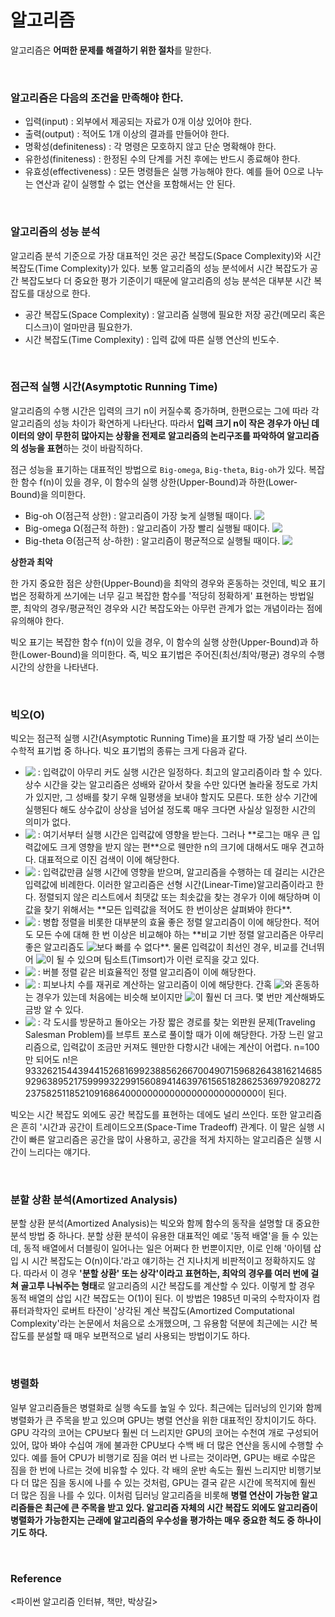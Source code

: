 # 알고리즘

알고리즘은 **어떠한 문제를 해결하기 위한 절차**를 말한다.

<br>

### 알고리즘은 다음의 조건을 만족해야 한다.

- 입력(input) : 외부에서 제공되는 자료가 0개 이상 있어야 한다.
- 출력(output) : 적어도 1개 이상의 결과를 만들어야 한다.
- 명확성(definiteness) : 각 명령은 모호하지 않고 단순 명확해야 한다.
- 유한성(finiteness) : 한정된 수의 단계를 거친 후에는 반드시 종료해야 한다.
- 유효성(effectiveness) : 모든 명령들은 실행 가능해야 한다. 예를 들어 0으로 나누는 연산과 같이 실행할 수 없는 연산을 포함해서는 안 된다.

<br>

### 알고리즘의 성능 분석

알고리즘 분석 기준으로 가장 대표적인 것은 공간 복잡도(Space Complexity)와 시간 복잡도(Time Complexity)가 있다. 보통 알고리즘의 성능 분석에서 시간 복잡도가 공간 복잡도보다 더 중요한 평가 기준이기 때문에 알고리즘의 성능 분석은 대부분 시간 복잡도를 대상으로 한다.

- 공간 복잡도(Space Complexity) : 알고리즘 실행에 필요한 저장 공간(메모리 혹은 디스크)이 얼마만큼 필요한가.
- 시간 복잡도(Time Complexity) : 입력 값에 따른 실행 연산의 빈도수.

<br>

### 점근적 실행 시간(Asymptotic Running Time)

알고리즘의 수행 시간은 입력의 크기 n이 커질수록 증가하며, 한편으로는 그에 따라 각 알고리즘의 성능 차이가 확연하게 나타난다. 따라서 **입력 크기 n이 작은 경우가 아닌 데이터의 양이 무한히 많아지는 상황을 전제로 알고리즘의 논리구조를 파악하여 알고리즘의 성능을 표현**하는 것이 바람직하다.

점근 성능을 표기하는 대표적인 방법으로 `Big-omega`, `Big-theta`, `Big-oh`가 있다. 복잡한 함수 f(n)이 있을 경우, 이 함수의 실행 상한(Upper-Bound)과 하한(Lower-Bound)을 의미한다.

- Big-oh O(점근적 상한) : 알고리즘이 가장 늦게 실행될 때이다.  <!-- $f(n) \le c\cdot g(n)$ --> <img style="transform: translateY(0.1em); background: white;" src="https://render.githubusercontent.com/render/math?math=f(n)%20%5Cle%20c%5Ccdot%20g(n)">
- Big-omega Ω(점근적 하한) : 알고리즘이 가장 빨리 실행될 때이다. <!-- $f(n) \ge c\cdot g(n)$ --> <img style="transform: translateY(0.1em); background: white;" src="https://render.githubusercontent.com/render/math?math=f(n)%20%5Cge%20c%5Ccdot%20g(n)">
- Big-theta Θ(점근적 상-하한) : 알고리즘이 평균적으로 실행될 때이다. <!-- $C1\cdot g(n) \le f(n) \le C2\cdot g(n)$ --> <img style="transform: translateY(0.1em); background: white;" src="https://render.githubusercontent.com/render/math?math=C1%5Ccdot%20g(n)%20%5Cle%20f(n)%20%5Cle%20C2%5Ccdot%20g(n)">

**상한과 최악**

한 가지 중요한 점은 상한(Upper-Bound)을 최악의 경우와 혼동하는 것인데, 빅오 표기법은 정확하게 쓰기에는 너무 길고 복잡한 함수를 '적당히 정확하게' 표현하는 방법일 뿐, 최악의 경우/평균적인 경우와 시간 복잡도와는 아무런 관계가 없는 개념이라는 점에 유의해야 한다.

빅오 표기는 복잡한 함수 f(n)이 있을 경우, 이 함수의 실행 상한(Upper-Bound)과 하한(Lower-Bound)을 의미한다. 즉, 빅오 표기법은 주어진(최선/최악/평균) 경우의 수행 시간의 상한을 나타낸다.

<br>

### 빅오(O)

빅오는 점근적 실행 시간(Asymptotic Running Time)을 표기할 때 가장 널리 쓰이는 수학적 표기법 중 하나다. 빅오 표기법의 종류는 크게 다음과 같다.

- <!-- $O(1)$ --> <img style="transform: translateY(0.1em); background: white;" src="https://render.githubusercontent.com/render/math?math=O(1)"> : 입력값이 아무리 커도 실행 시간은 일정하다. 최고의 알고리즘이라 할 수 있다. 상수 시간을 갖는 알고리즘은 성배와 같아서 찾을 수만 있다면 놀라울 정도로 가치가 있지만, 그 성배를 찾기 우해 일평생을 보내야 할지도 모른다. 또한 상수 기간에 실행된다 해도 상수값이 상상을 넘어설 정도록 매우 크다면 사실상 일정한 시간의 의미가 없다.
- <!-- $O(\log{n})$ --> <img style="transform: translateY(0.1em); background: white;" src="https://render.githubusercontent.com/render/math?math=O(%5Clog%7Bn%7D)"> : 여기서부터 실행 시간은 입력값에 영향을 받는다. 그러나 **로그는 매우 큰 입력값에도 크게 영향을 받지 않는 편**으로 웬만한 n의 크기에 대해서도 매우 견고하다. 대표적으로 이진 검색이 이에 해당한다.
- <!-- $O(n)$ --> <img style="transform: translateY(0.1em); background: white;" src="https://render.githubusercontent.com/render/math?math=O(n)"> : 입력값만큼 실행 시간에 영향을 받으며, 알고리즘을 수행하는 데 걸리는 시간은 입력값에 비례한다. 이러한 알고리즘은 선형 시간(Linear-Time)알고리즘이라고 한다. 정렬되지 않은 리스트에서 최댓값 또는 최솟값을 찾는 경우가 이에 해당하며 이 값을 찾기 위해서는 **모든 입력값을 적어도 한 번이상은 살펴봐야 한다**.
- <!-- $O(n\log{n})$ --> <img style="transform: translateY(0.1em); background: white;" src="https://render.githubusercontent.com/render/math?math=O(n%5Clog%7Bn%7D)"> : 병합 정렬을 비롯한 대부분의 효율 좋은 정렬 알고리즘이 이에 해당한다. 적어도 모든 수에 대해 한 번 이상은 비교해야 하는 **비교 기반 정렬 알고리즘은 아무리 좋은 알고리즘도 <!-- $O(n\log{n})$ --> <img style="transform: translateY(0.1em); background: white;" src="https://render.githubusercontent.com/render/math?math=O(n%5Clog%7Bn%7D)">보다 빠를 수 없다**. 물론 입력값이 최선인 경우, 비교를 건너뛰어 <!-- $O(n)$ --> <img style="transform: translateY(0.1em); background: white;" src="https://render.githubusercontent.com/render/math?math=O(n)">이 될 수 있으며 팀소트(Timsort)가 이런 로직을 갖고 있다.
- <!-- $O(n^2)$ --> <img style="transform: translateY(0.1em); background: white;" src="https://render.githubusercontent.com/render/math?math=O(n%5E2)"> : 버블 정렬 같은 비효율적인 정렬 알고리즘이 이에 해당한다.
- <!-- $O(2^n)$ --> <img style="transform: translateY(0.1em); background: white;" src="https://render.githubusercontent.com/render/math?math=O(2%5En)"> : 피보나치 수를 재귀로 계산하는 알고리즘이 이에 해당한다. 간혹 <!-- $n^2$ --> <img style="transform: translateY(0.1em); background: white;" src="https://render.githubusercontent.com/render/math?math=n%5E2">와 혼동하는 경우가 있는데 처음에는 비슷해 보이지만 <!-- $2^n$ --> <img style="transform: translateY(0.1em); background: white;" src="https://render.githubusercontent.com/render/math?math=2%5En">이 훨씬 더 크다. 몇 번만 계산해봐도 금방 알 수 있다.
- <!-- $O(n!)$ --> <img style="transform: translateY(0.1em); background: white;" src="https://render.githubusercontent.com/render/math?math=O(n!)"> : 각 도시를 방문하고 돌아오는 가장 짧은 경로를 찾는 외판원 문제(Traveling Salesman Problem)를 브루트 포스로 풀이할 때가 이에 해당한다. 가장 느린 알고리즘으로, 입력값이 조금만 커져도 웬만한 다항시간 내에는 계산이 어렵다. n=100만 되어도 n!은 93326215443944152681699238856266700490715968264381621468592963895217599993229915608941463976156518286253697920827223758251185210916864000000000000000000000000이 된다.

빅오는 시간 복잡도 외에도 공간 복잡도를 표현하는 데에도 널리 쓰인다. 또한 알고리즘은 흔히 '시간과 공간이 트레이드오프(Space-Time Tradeoff) 관계다. 이 말은 실행 시간이 빠른 알고리즘은 공간을 많이 사용하고, 공간을 적게 차지하는 알고리즘은 실행 시간이 느리다는 얘기다.

<br>

### 분할 상환 분석(Amortized Analysis)

분할 상환 분석(Amortized Analysis)는 빅오와 함께 함수의 동작을 설명할 대 중요한 분석 방법 중 하나다. 분할 상환 분석이 유용한 대표적인 예로 '동적 배열'을 들 수 있는데, 동적 배열에서 더블링이 일어나는 일은 어쩌다 한 번뿐이지만, 이로 인해 '아이템 삽입 시 시간 복잡도는 O(n)이다.'라고 얘기하는 건 지나치게 비판적이고 정확하지도 않다. 따라서 이 경우 **'분할 상환' 또는 상각'이라고 표현하는, 최악의 경우를 여러 번에 걸쳐 골고루 나눠주는 형태**로 알고리즘의 시간 복잡도를 계산할 수 있다. 이렇게 할 경우 동적 배열의 삽입 시간 복잡도는 O(1)이 된다. 이 방법은 1985년 미국의 수학자이자 컴퓨터과학자인 로버트 타잔이 '상각된 계산 복잡도(Amortized Computational Complexity'라는 논문에서 처음으로 소개했으며, 그 유용함 덕분에 최근에는 시간 복잡도를 분설할 때 매우 보편적으로 널리 사용되는 방법이기도 하다.

<br>

### 병렬화

일부 알고리즘들은 병렬화로 실행 속도를 높일 수 있다. 최근에는 딥러닝의 인기와 함께 병렬화가 큰 주목을 받고 있으며 GPU는 병렬 연산을 위한 대표적인 장치이기도 하다. GPU 각각의 코어는 CPU보다 훨씬 더 느리지만 GPU의 코어는 수천여 개로 구성되어 있어, 많아 봐야 수십여 개에 불과한 CPU보다 수백 배 더 많은 연산을 동시에 수행할 수 있다. 예를 들어 CPU가 비행기로 짐을 여러 번 나르는 것이라면, GPU는 배로 수많은 짐을 한 번에 나르는 것에 비유할 수 있다. 각 배의 운반 속도는 훨씬 느리지만 비행기보다 더 많은 짐을 동시에 나를 수 있는 것처럼, GPU는 결국 같은 시간에 목적지에 훨씬 더 많은 짐을 나를 수 있다. 이처럼 딥러닝 알고리즘을 비롯해 **병렬 연산이 가능한 알고리즘들은 최근에 큰 주목을 받고 있다. 알고리즘 자체의 시간 복잡도 외에도 알고리즘이 병렬화가 가능한지는 근래에 알고리즘의 우수성을 평가하는 매우 중요한 척도 중 하나이기도 하다.**

<br>

### Reference
<파이썬 알고리즘 인터뷰, 책만, 박상길>